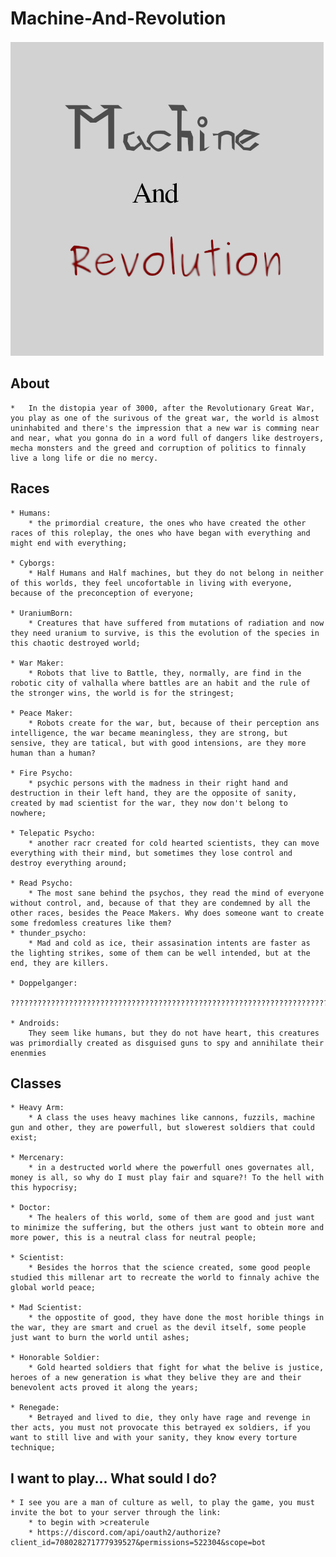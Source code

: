 # Machine-And-Revolution

![GitHub Logo](images/RPG-MachineNRevolution.png)

## About
    *   In the distopia year of 3000, after the Revolutionary Great War, you play as one of the surivous of the great war, the world is almost uninhabited and there's the impression that a new war is comming near and near, what you gonna do in a word full of dangers like destroyers, mecha monsters and the greed and corruption of politics to finnaly live a long life or die no mercy.

## Races
    * Humans:
        * the primordial creature, the ones who have created the other races of this roleplay, the ones who have began with everything and might end with everything;

    * Cyborgs:
        * Half Humans and Half machines, but they do not belong in neither of this worlds, they feel uncofortable in living with everyone, because of the preconception of everyone;

    * UraniumBorn:
        * Creatures that have suffered from mutations of radiation and now they need uranium to survive, is this the evolution of the species in this chaotic destroyed world;
    
    * War Maker:
        * Robots that live to Battle, they, normally, are find in the robotic city of valhalla where battles are an habit and the rule of the stronger wins, the world is for the stringest;
    
    * Peace Maker:
        * Robots create for the war, but, because of their perception ans intelligence, the war became meaningless, they are strong, but sensive, they are tatical, but with good intensions, are they more human than a human?

    * Fire Psycho:
        * psychic persons with the madness in their right hand and destruction in their left hand, they are the opposite of sanity, created by mad scientist for the war, they now don't belong to nowhere;

    * Telepatic Psycho:
        * another racr created for cold hearted scientists, they can move everything with their mind, but sometimes they lose control and destroy everything around;

    * Read Psycho:
        * The most sane behind the psychos, they read the mind of everyone without control, and, because of that they are condemned by all the other races, besides the Peace Makers. Why does someone want to create some fredomless creatures like them?
    * thunder_psycho:
        * Mad and cold as ice, their assasination intents are faster as the lighting strikes, some of them can be well intended, but at the end, they are killers.
    
    * Doppelganger:
        ?????????????????????????????????????????????????????????????????????????????????????????????????????????????????????????????????????????????????????????????????????????????????????????????????????????????;

    * Androids:
        They seem like humans, but they do not have heart, this creatures was primordially created as disguised guns to spy and annihilate their enenmies
    
## Classes

    * Heavy Arm:
        * A class the uses heavy machines like cannons, fuzzils, machine gun and other, they are powerfull, but slowerest soldiers that could exist;

    * Mercenary:
        * in a destructed world where the powerfull ones governates all, money is all, so why do I must play fair and square?! To the hell with this hypocrisy;
    
    * Doctor:
        * The healers of this world, some of them are good and just want to minimize the suffering, but the others just want to obtein more and more power, this is a neutral class for neutral people;
    
    * Scientist:
        * Besides the horros that the science created, some good people studied this millenar art to recreate the world to finnaly achive the global world peace;
    
    * Mad Scientist:
        * the oppostite of good, they have done the most horible things in the war, they are smart and cruel as the devil itself, some people just want to burn the world until ashes;

    * Honorable Soldier:
        * Gold hearted soldiers that fight for what the belive is justice, heroes of a new generation is what they belive they are and their benevolent acts proved it along the years;
    
    * Renegade:
        * Betrayed and lived to die, they only have rage and revenge in ther acts, you must not provocate this betrayed ex soldiers, if you want to still live and with your sanity, they know every torture technique;
    
## I want to play... What sould I do?

    * I see you are a man of culture as well, to play the game, you must invite the bot to your server through the link:
        * to begin with >createrule
        * https://discord.com/api/oauth2/authorize?client_id=708028271777939527&permissions=522304&scope=bot